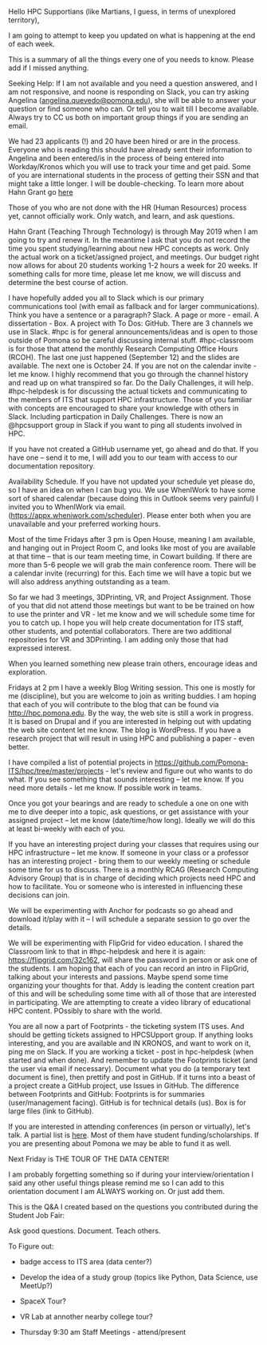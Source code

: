 Hello HPC Supportians (like Martians, I guess, in terms of unexplored territory),
 
I am going to attempt to keep you updated on what is happening at the end of each week.
 
This is a summary of all the things every one of you needs to know. Please add if I missed anything.
 
Seeking Help: If I am not available and you need a question answered, and I am not responsive, and noone is responding on Slack, you can try asking Angelina (angelina.quevedo@pomona.edu), she will be able to answer your question or find someone who can. Or tell you to wait till I become available. Always try to CC us both on important group things if you are sending an email.
 
We had 23 applicants (!) and 20  have been hired or are in the process. Everyone who is reading this should have already sent their information to Angelina and been entered/is in the process of being entered into Workday/Kronos which you will use to track your time and get paid. Some of you are international students in the process of getting their SSN and that might take a little longer. I will be double-checking.
To learn more about Hahn Grant go [here](https://github.com/Pomona-ITS/hpc/blob/addf73d189aebe42c10adf60be1af8b06c1ca110/projects/HahnGrant/README.md)
 
Those of you who are not done with the HR (Human Resources) process yet, cannot officially work. Only watch, and learn, and ask questions.
 
Hahn Grant (Teaching Through Technology) is through May 2019 when I am going to try and renew it. In the meantime I ask that you do not record the time you spent studying/learning about new HPC concepts as work. Only the actual work on a ticket/assigned project, and meetings. Our budget right now allows for about 20 students working 1-2 hours a week for 20 weeks. If something calls for more time, please let me know, we will discuss and determine the best course of action.
 
I have hopefully added you all to Slack which is our primary communications tool (with email as fallback and for larger communications). Think you have a sentence or a paragraph? Slack. A page or more - email. A dissertation - Box. A project with To Dos: GitHub. There are 3 channels we use in Slack. #hpc is for general announcements/ideas and is open to those outside of Pomona so be careful discussing internal stuff. #hpc-classroom is for those that attend the monthly Research Computing Office Hours (RCOH). The last one just happened (September 12) and the slides are available. The next one is October 24. If you are not on the calendar invite - let me know. I highly recommend that you go through the channel history and read up on what transpired so far. Do the Daily Challenges, it will help. #hpc-helpdesk is for discussing the actual tickets and communicating to the members of ITS that support HPC infrastructure. Those of you familiar with concepts are encouraged to share your knowledge with others in Slack. Including particpation in Daily Challenges. There is now an @hpcsupport group in Slack if you want to ping all students involved in HPC.
 
If you have not created a GitHub username yet, go ahead and do that. If you have one – send it to me, I will add you to our team with access to our documentation repository.
 
Availability Schedule. If you have not updated your schedule yet please do, so I have an idea on when I can bug you. We use WhenIWork to have some sort of shared calendar (because doing this in Outlook seems very painful)  I invited you to WhenIWork via email. (https://appx.wheniwork.com/scheduler). Please enter both when you are unavailable and your preferred working hours.
 
Most of the time Fridays after 3 pm is Open House, meaning I am available, and hanging out in Project Room C, and looks like most of you are available at that time – that is our team meeting time, in Cowart building. If there are more than 5-6 people we will grab the main conference room. There will be a calendar invite (recurring) for this. Each time we will have a topic but we will also address anything outstanding as a team.
 
So far we had 3 meetings, 3DPrinting, VR, and Project Assignment. Those of you that did not attend those meetings but want to be  be trained on how to use the printer and VR - let me know and we will schedule some time for you to catch up. I hope you will help create documentation for ITS staff, other students, and potential collaborators. There are two additional repositories for VR and 3DPrinting. I am adding only those that had expressed interest.
 
When you learned something new please train others, encourage ideas and exploration.
 
Fridays at 2 pm I have a weekly Blog Writing session. This one is mostly for me (discipline), but you are welcome to join as writing buddies. I am hoping that each of you will contribute to the blog that can be found via http://hpc.pomona.edu. By the way, the web site is still a work in progress. It is based on Drupal and if you are interested in helping out with updating the web site content let me know. The blog is WordPress. If you have a research project that will result in using HPC and publishing a paper - even better.
 
I have compiled a list of potential projects in https://github.com/Pomona-ITS/hpc/tree/master/projects - let's review and  figure out who wants to do what.  If you see something that sounds interesting – let me know. If you need more details - let me know. If possible work in teams.
 
Once you got your bearings and are ready to  schedule a one on one with me to dive deeper into a topic, ask questions, or get assistance with your assigned project – let me know (date/time/how long). Ideally we will do this at least bi-weekly with each of you.
 
If you have an interesting project during your classes that requires using our HPC infrastructure – let me know. If someone in your class or a professor has an interesting project - bring them to our weekly meeting or schedule some time for us to discuss. There is a monthly RCAG (Research Computing Advisory Group) that is in charge of deciding which projects need HPC and how to facilitate. You or someone who is interested in influencing these decisions can join.
 
We will be experimenting with Anchor for podcasts so go ahead and download it/play with it – I will schedule a separate session to go over the details.
 
We will be experimenting with FlipGrid for video education. I shared the Classroom link to that in #hpc-helpdesk and here it is again: https://flipgrid.com/32c162, will share the password in person or ask one of the students. I am hoping that each of you can record an intro in FlipGrid, talking about your interests and passions. Maybe spend some time organizing your thoughts for that. Addy is leading the content creation part of this and will be scheduling some time with all of those that are interested in participating. We are attempting to create a video library of educational HPC content. POssibly to share with the world.

You are all now a part of Footprints - the ticketing system ITS uses. And should be getting tickets assigned to HPCSUpport group. If anything looks interesting, and you are available and IN KRONOS, and want to work on it, ping me on Slack. If you are working a ticket - post in hpc-helpdesk (when started and when done). And remember to update the Footprints ticket (and the user via email if necessary). Document what you do (a temporary text document is fine), then prettify and post in GitHub. If it turns into a beast of a project create a GitHub project, use Issues in GitHub. The difference between Footprints and GitHub: Footprints is for summaries (user/management facing). GitHub is for technical details (us). Box is for large files (link to GitHub).

If you are interested in attending conferences (in person or virtually), let's talk. A partial list is [here](https://github.com/Pomona-ITS/hpc/tree/addf73d189aebe42c10adf60be1af8b06c1ca110/training/conferences). Most of them have student funding/scholarships. If you are presenting about Pomona we may be able to fund it as well.

Next Friday is THE TOUR OF THE DATA CENTER!
 
I am probably forgetting something so if during your interview/orientation I said any other useful things please remind me so I can add to this orientation document I am ALWAYS working on. Or just add them.

This is the Q&A I created based on the questions you contributed during the Student Job Fair:
 
Ask good questions. Document. Teach others.

To Figure out:

- badge access to ITS area (data center?)

- Develop the idea of a study group (topics like Python, Data Science, use MeetUp?)

- SpaceX Tour?

- VR Lab at annother nearby college tour?

- Thursday 9:30 am Staff Meetings - attend/present

